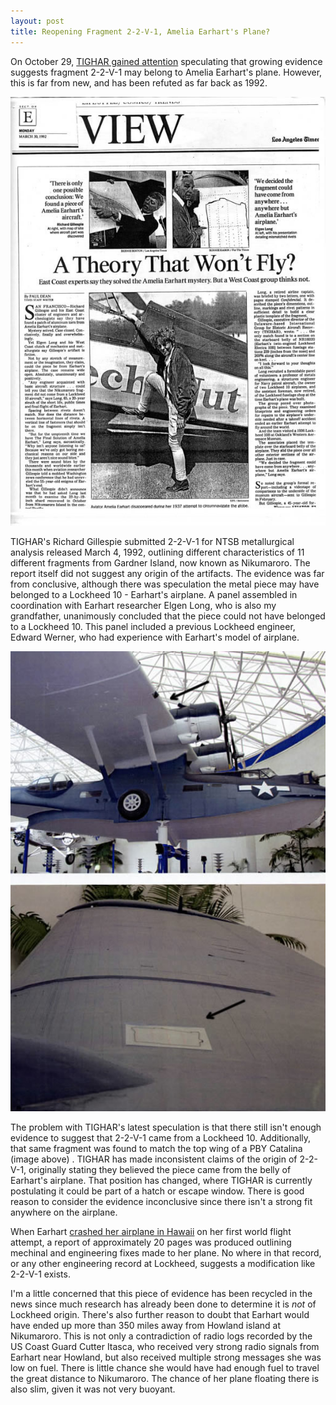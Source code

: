 ```yaml
---
layout: post
title: Reopening Fragment 2-2-V-1, Amelia Earhart's Plane?
---
```


On October 29, <a href="www.history.com/news/researchers-identify-fragment-of-amelia-earharts-plane/?cmpid=Social_Facebook_HITH_10292014_1" target="_blank">TIGHAR gained attention</a> speculating that growing evidence suggests fragment 2-2-V-1 may belong to Amelia Earhart's plane. However, this is far from new, and has been refuted as far back as 1992.

<img src="/uploads/earhart_latimes_22v1.jpg" alt="LA Times article describing controversy over 2-2-V-1">

TIGHAR's Richard Gillespie submitted 2-2-V-1 for NTSB metallurgical analysis released March 4, 1992, outlining different characteristics of 11 different fragments from Gardner Island, now known as Nikumaroro. The report itself did not suggest any origin of the artifacts. The evidence was far from conclusive, although there was speculation the metal piece may have belonged to a Lockheed 10 - Earhart's airplane. A panel assembled in coordination with Earhart researcher Elgen Long, who is also my grandfather, unanimously concluded that the piece could not have belonged to a Lockheed 10. This panel included a previous Lockheed engineer, Edward Werner, who had experience with Earhart's model of airplane.

<img src="/uploads/earhart_pbycatalina_match.jpg" alt="LA Times article describing controversy over 2-2-V-1">

The problem with TIGHAR's latest speculation is that there still isn't enough evidence to suggest that 2-2-V-1 came from a Lockheed 10. Additionally, that same fragment was found to match the top wing of a PBY Catalina (image above) . TIGHAR has made inconsistent claims of the origin of 2-2-V-1, originally stating they believed the piece came from the belly of Earhart's airplane. That position has changed, where TIGHAR is currently postulating it could be part of a hatch or escape window. There is good reason to consider the evidence inconclusive since there isn't a strong fit anywhere on the airplane.

When Earhart <a href="http://en.wikipedia.org/wiki/Amelia_Earhart#1937_world_flight" target="_blank">crashed her airplane in Hawaii</a> on her first world flight attempt, a report of approximately 20 pages was produced outlining mechinal and engineering fixes made to her plane. No where in that record, or any other engineering record at Lockheed, suggests a modification like 2-2-V-1 exists.

I'm a little concerned that this piece of evidence has been recycled in the news since much research has already been done to determine it is <em>not</em> of Lockheed origin. There's also further reason to doubt that Earhart would have ended up more than 350 miles away from Howland island at Nikumaroro. This is not only a contradiction of radio logs recorded by the US Coast Guard Cutter Itasca, who received very strong radio signals from Earhart near Howland, but also received multiple strong messages she was low on fuel. There is little chance she would have had enough fuel to travel the great distance to Nikumaroro. The chance of her plane floating there is also slim, given it was not very buoyant.
